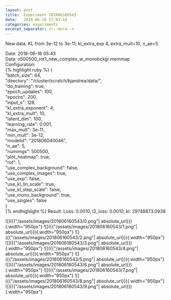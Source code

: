 ```yaml
---
layout: post
title:  Experiment 201806160543
date:   2018-06-16 17:03:14
categories: experiments
excerpt_separator: <!--more-->
---
```

New data. KL from 3e-12 to 3e-11; kl_extra_exp 4, extra_mult=10,  n_ae=5  

 <!--more-->
Date: 2018-06-16 05:43  
Data: n500500_rot1_new_complex_w_monobckgr.memmap  
Configuration:   
{% highlight ruby %}
{  
    "batch_size": 64,   
    "directory": "/cluster/scratch/bjandrea/data/",   
    "do_training": true,   
    "epoch_updates": 100,   
    "epochs": 200,   
    "input_s": 128,   
    "kl_extra_exponent": 4,   
    "kl_extra_mult": 10,   
    "latent_dim": 100,   
    "learning_rate": 0.001,   
    "max_mult": 3e-11,   
    "min_mult": 3e-12,   
    "modelid": "201806040046",   
    "n_ae": 5,   
    "numimgs": 500500,   
    "plot_heatmap": true,   
    "rot": 1,   
    "use_complex_background": false,   
    "use_complex_images": true,   
    "use_exp": false,   
    "use_kl_lin_scale": true,   
    "use_kl_step_scale": false,   
    "use_mono_background": true,   
    "use_singles": false  
}  
{% endhighlight %}
Result: Loss: 0.0010, l2_loss: 0.0010, kl: 29748873.0938  

![]({{"/assets/images/201806160543/0.png"| absolute_url}}){:width="950px"}
![]({{"/assets/images/201806160543/1.png"| absolute_url}}){:width="950px"}
![]({{"/assets/images/201806160543/2.png"| absolute_url}}){:width="950px"}
![]({{"/assets/images/201806160543/3.png"| absolute_url}}){:width="950px"}
![]({{"/assets/images/201806160543/4.png"| absolute_url}}){:width="950px"}
![]({{"/assets/images/201806160543/5.png"| absolute_url}}){:width="950px"}
![]({{"/assets/images/201806160543/6.png"| absolute_url}}){:width="950px"}
![]({{"/assets/images/201806160543/7.png"| absolute_url}}){:width="950px"}
![]({{"/assets/images/201806160543/8.png"| absolute_url}}){:width="950px"}
![]({{"/assets/images/201806160543/9.png"| absolute_url}}){:width="950px"}

